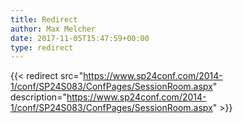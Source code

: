 ```yaml
---
title: Redirect
author: Max Melcher
date: 2017-11-05T15:47:59+00:00
type: redirect
---
```

{{< redirect src="https://www.sp24conf.com/2014-1/conf/SP24S083/ConfPages/SessionRoom.aspx" description="https://www.sp24conf.com/2014-1/conf/SP24S083/ConfPages/SessionRoom.aspx" >}}
